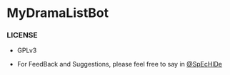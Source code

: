 # MyDramaListBot

### LICENSE
- GPLv3

- For FeedBack and Suggestions, please feel free to say in [@SpEcHlDe](https://telegram.dog/ShrimadhaVahdamirhS)
